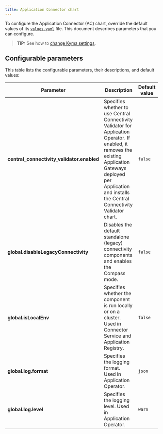 ```yaml
---
title: Application Connector chart
---
```


To configure the Application Connector (AC) chart, override the default values of its [`values.yaml`](https://github.com/kyma-project/kyma/blob/main/resources/application-connector/values.yaml) file. This document describes parameters that you can configure.

>**TIP:** See how to [change Kyma settings](../../04-operation-guides/operations/03-change-kyma-config-values.md).

## Configurable parameters

This table lists the configurable parameters, their descriptions, and default values:

| Parameter | Description | Default value |
|-----------|-------------|---------------|
| **central_connectivity_validator.enabled** | Specifies whether to use Central Connectivity Validator for Application Operator. If enabled, it removes the existing Application Gateways deployed per Application and installs the Central Connectivity Validator chart. | `false` |
| **global.disableLegacyConnectivity** | Disables the default standalone (legacy) connectivity components and enables the Compass mode. | `false` |
| **global.isLocalEnv** | Specifies whether the component is run locally or on a cluster. Used in Connector Service and Application Registry. | `false` |
| **global.log.format** | Specifies the logging format. Used in Application Operator. | `json` |
| **global.log.level** | Specifies the logging level. Used in Application Operator. | `warn` |